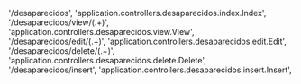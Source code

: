 '/desaparecidos', 'application.controllers.desaparecidos.index.Index',
'/desaparecidos/view/(.+)', 'application.controllers.desaparecidos.view.View',
'/desaparecidos/edit/(.+)', 'application.controllers.desaparecidos.edit.Edit',
'/desaparecidos/delete/(.+)', 'application.controllers.desaparecidos.delete.Delete',
'/desaparecidos/insert', 'application.controllers.desaparecidos.insert.Insert',